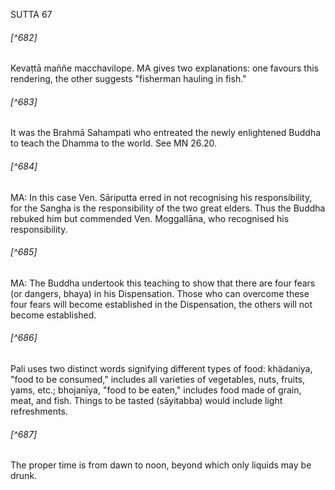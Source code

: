 SUTTA 67

###### [^682]
Kevaṭtā maññe macchavilope. MA gives two explanations: one favours this rendering, the other suggests "fisherman hauling in fish."

###### [^683]
It was the Brahmā Sahampati who entreated the newly enlightened Buddha to teach the Dhamma to the world. See MN 26.20.

###### [^684]
MA: In this case Ven. Sāriputta erred in not recognising his responsibility, for the Sangha is the responsibility of the two great elders. Thus the Buddha rebuked him but commended Ven. Moggallāna, who recognised his responsibility.

###### [^685]
MA: The Buddha undertook this teaching to show that there are four fears (or dangers, bhaya) in his Dispensation. Those who can overcome these four fears will become established in the Dispensation, the others will not become established.

###### [^686]
Pali uses two distinct words signifying different types of food: khädaniya, "food to be consumed," includes all varieties of vegetables, nuts, fruits, yams, etc.; bhojanīya, "food to be eaten," includes food made of grain, meat, and fish. Things to be tasted (sāyitabba) would include light refreshments.

###### [^687]
The proper time is from dawn to noon, beyond which only liquids may be drunk.

